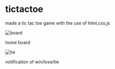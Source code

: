 # tictactoe
made a tic tac toe game with the use of html,css,js

![board](https://user-images.githubusercontent.com/110098871/233767043-8a0d4158-633b-467b-a7cd-e7346921eabf.png)

home board


![tie](https://user-images.githubusercontent.com/110098871/233767051-99663677-eb70-4c5a-ba73-d7c3c72083eb.png)

notification of win/lose/tie
